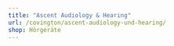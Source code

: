 ```yaml
---
title: "Ascent Audiology & Hearing"
url: /covington/ascent-audiology-und-hearing/
shop: Hörgeräte
---
```

